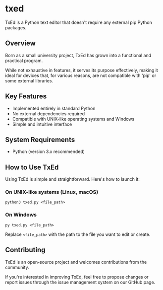 # txed

TxEd is a Python text editor that doesn't require any external pip Python packages.

## Overview

Born as a small university project, TxEd has grown into a functional and practical program. 

While not exhaustive in features, it serves its purpose effectively, making it ideal for devices 
that, for various reasons, are not compatible with 'pip' or some external libraries.

## Key Features

- Implemented entirely in standard Python
- No external dependencies required
- Compatible with UNIX-like operating systems and Windows
- Simple and intuitive interface

## System Requirements

- Python (version 3.x recommended)

## How to Use TxEd

Using TxEd is simple and straightforward. Here's how to launch it:

### On UNIX-like systems (Linux, macOS)

```
python3 txed.py <file_path>
```

### On Windows

```
py txed.py <file_path>
```

Replace `<file_path>` with the path to the file you want to edit or create.

## Contributing

TxEd is an open-source project and welcomes contributions from the community. 

If you're interested in improving TxEd, feel free to propose changes or report 
issues through the issue management system on our GitHub page.